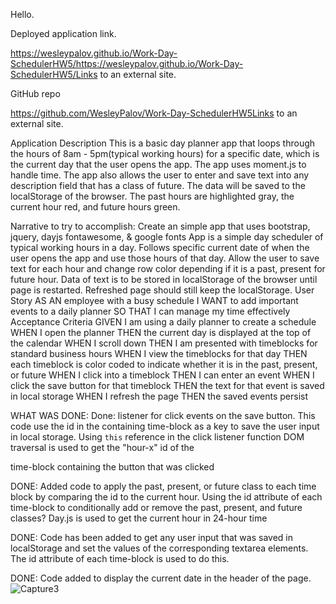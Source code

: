Hello.

Deployed application link.

https://wesleypalov.github.io/Work-Day-SchedulerHW5/https://wesleypalov.github.io/Work-Day-SchedulerHW5/Links to an external site.

GitHub repo

https://github.com/WesleyPalov/Work-Day-SchedulerHW5Links to an external site.


Application Description
This is a basic day planner app that loops through the hours of 8am - 5pm(typical working hours) for a specific date, which is the current day that the user opens the app. The app uses moment.js to handle time. The app also allows the user to enter and save text into any description field that has a class of future. The data will be saved to the localStorage of the browser. The past hours are highlighted gray, the current hour red, and future hours green.

Narrative to try to accomplish:
Create an simple app that uses bootstrap, jquery, dayjs fontawesome, & google fonts
App is a simple day scheduler of typical working hours in a day.
Follows specific current date of when the user opens the app and use those hours of that day.
Allow the user to save text for each hour and change row color depending if it is a past, present for future hour.
Data of text is to be stored in localStorage of the browser until page is restarted. Refreshed page should still keep the localStorage.
User Story
AS AN employee with a busy schedule
I WANT to add important events to a daily planner
SO THAT I can manage my time effectively
Acceptance Criteria
GIVEN I am using a daily planner to create a schedule
WHEN I open the planner
THEN the current day is displayed at the top of the calendar
WHEN I scroll down
THEN I am presented with timeblocks for standard business hours
WHEN I view the timeblocks for that day
THEN each timeblock is color coded to indicate whether it is in the past, present, or future
WHEN I click into a timeblock
THEN I can enter an event
WHEN I click the save button for that timeblock
THEN the text for that event is saved in local storage
WHEN I refresh the page
THEN the saved events persist

WHAT WAS DONE:
Done: listener for click events on the save button. This code
use the id in the containing time-block as a key to save the user input in
local storage. Using `this` reference in the click listener
function DOM traversal is used to get the "hour-x" id of the


time-block containing the button that was clicked

DONE: Added code to apply the past, present, or future class to each time
block by comparing the id to the current hour. Using the id
attribute of each time-block to conditionally add or remove the
past, present, and future classes? Day.js is used to get the
current hour in 24-hour time

DONE: Code has been added to get any user input that was saved in localStorage and set
the values of the corresponding textarea elements. The id
attribute of each time-block is used to do this.

DONE: Code added to display the current date in the header of the page.
![Capture3](https://user-images.githubusercontent.com/122843028/220004920-55049327-3b05-41ac-835b-f84f63b721bf.PNG)
